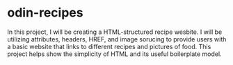 # odin-recipes
In this project, I will be creating a HTML-structured recipe wesbite. I will be utilizing attributes, headers, HREF, and image sorucing to provide users with a basic website that links to different recipes and pictures of food.
This project helps show the simplicity of HTML and its useful boilerplate model.

